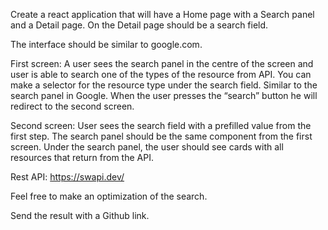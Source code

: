Create a react application that will have a Home page with a Search panel and a Detail page. On the Detail page should be a search field.

The interface should be similar to google.com.

First screen: A user sees the search panel in the centre of the screen and user is able to search one of the types of the resource from API. You can make a selector for the resource type under the search field. Similar to the search panel in Google. When the user presses the “search” button he will redirect to the second screen.

Second screen: User sees the search field with a prefilled value from the first step. The search panel should be the same component from the first screen. Under the search panel, the user should see cards with all resources that return from the API.

Rest API: https://swapi.dev/

Feel free to make an optimization of the search.

Send the result with a Github link.
